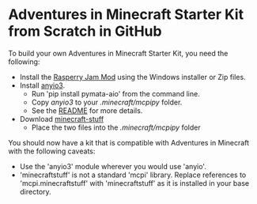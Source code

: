 Adventures in Minecraft Starter Kit from Scratch in GitHub
=====

To build your own Adventures in Minecraft Starter Kit, you need the following:

* Install the [Rasperry Jam Mod](https://github.com/arpruss/raspberryjammod) using the Windows installer or Zip files.
* Install [anyio3](https://github.com/doerrie/anyio3).
  * Run 'pip install pymata-aio' from the command line.
  * Copy *anyio3* to your *.minecraft/mcpipy* folder.
  * See the [README](http://github.com/doerrie/anyio3/README.md) for more details.
* Download [minecraft-stuff](https://github.com/martinohanlon/minecraft-stuff)
  * Place the two files into the *.minecraft/mcpipy* folder

You should now have a kit that is compatible with Adventures in Minecraft with the following caveats:

* Use the 'anyio3' module wherever you would use 'anyio'.
* 'minecraftstuff' is not a standard 'mcpi' library. Replace references to 'mcpi.minecraftstuff' with 'minecraftstuff' as it is installed in your base directory.
